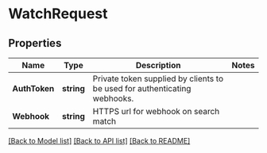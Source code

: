 # WatchRequest

## Properties

Name | Type | Description | Notes
------------ | ------------- | ------------- | -------------
**AuthToken** | **string** | Private token supplied by clients to be used for authenticating webhooks. | 
**Webhook** | **string** | HTTPS url for webhook on search match | 

[[Back to Model list]](../README.md#documentation-for-models) [[Back to API list]](../README.md#documentation-for-api-endpoints) [[Back to README]](../README.md)


